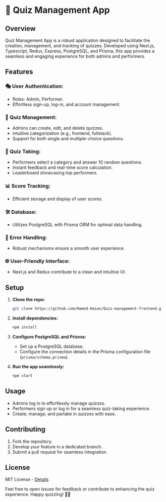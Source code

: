 # 🚀 Quiz Management App

## Overview

Quiz Management App is a robust application designed to facilitate the creation, management, and tracking of quizzes. Developed using Next.js, Typescript, Redux, Express, PostgreSQL, and Prisma, this app provides a seamless and engaging experience for both admins and performers.

## Features

### 🎭 User Authentication:

- Roles: Admin, Performer.
- Effortless sign-up, log-in, and account management.

### 📝 Quiz Management:

- Admins can create, edit, and delete quizzes.
- Intuitive categorization (e.g., frontend, fullstack).
- Support for both single and multiple-choice questions.

### 🎯 Quiz Taking:

- Performers select a category and answer 10 random questions.
- Instant feedback and real-time score calculation.
- Leaderboard showcasing top performers.

### 📊 Score Tracking:

- Efficient storage and display of user scores.

### 🛠️ Database:

- Utilizes PostgreSQL with Prisma ORM for optimal data handling.

### 🚨 Error Handling:

- Robust mechanisms ensure a smooth user experience.

### 🌐 User-Friendly Interface:

- Next.js and Redux contribute to a clean and intuitive UI.

## Setup

1. **Clone the repo:**
   ```bash
   git clone https://github.com/Hamed-Hasan/Quiz-management-frontend.git
   ```

2. **Install dependencies:**
   ```bash
   npm install
   ```

3. **Configure PostgreSQL and Prisma:**
   - Set up a PostgreSQL database.
   - Configure the connection details in the Prisma configuration file (`prisma/schema.prisma`).

4. **Run the app seamlessly:**
   ```bash
   npm start
   ```

## Usage

- Admins log in to effortlessly manage quizzes.
- Performers sign up or log in for a seamless quiz-taking experience.
- Create, manage, and partake in quizzes with ease.

## Contributing

1. Fork the repository.
2. Develop your feature in a dedicated branch.
3. Submit a pull request for seamless integration.

## License

MIT License - [Details](link-to-license)

Feel free to open issues for feedback or contribute to enhancing the quiz experience. Happy quizzing! 🧠✨